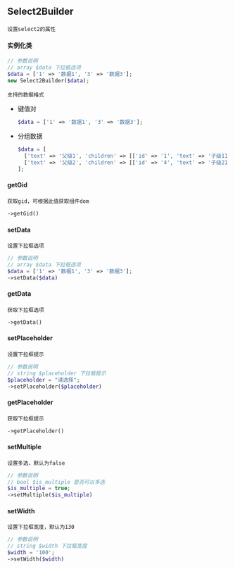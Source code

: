 ## Select2Builder
```text
设置select2的属性
```

#### 实例化类
```php
// 参数说明
// array $data 下拉框选项
$data = ['1' => '数据1', '3' => '数据3'];
new Select2Builder($data);
```
```text
支持的数据格式
```
+ 键值对
  ```php
  $data = ['1' => '数据1', '3' => '数据3'];
  ```
+ 分组数据
  ```php
  $data = [
    ['text' => '父级1', 'children' => [['id' => '1', 'text' => '子级11'],['id' => '2', 'text' => '子级12']]],
    ['text' => '父级2', 'children' => [['id' => '4', 'text' => '子级21'],['id' => '5', 'text' => '子级22']]],
  ];
  ```

#### getGid
```text
获取gid，可根据此值获取组件dom
```
```php
->getGid()
```

#### setData
```text
设置下拉框选项
```
```php
// 参数说明
// array $data 下拉框选项
$data = ['1' => '数据1', '3' => '数据3'];
->setData($data)
```

#### getData
```text
获取下拉框选项
```
```php
->getData()
```

#### setPlaceholder
```text
设置下拉框提示
```
```php
// 参数说明
// string $placeholder 下拉框提示
$placeholder = "请选择";
->setPlaceholder($placeholder)
```

#### getPlaceholder
```text
获取下拉框提示
```
```php
->getPlaceholder()
```

#### setMultiple
```text
设置多选，默认为false
```
```php
// 参数说明
// bool $is_multiple 是否可以多选
$is_multiple = true;
->setMultiple($is_multiple)
```

#### setWidth
```text
设置下拉框宽度，默认为130
```
```php
// 参数说明
// string $width 下拉框宽度
$width = '100';
->setWidth($width)
```